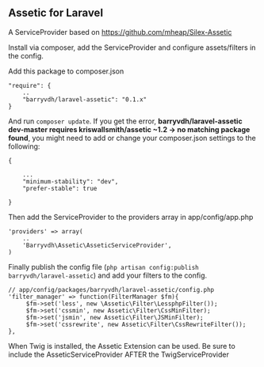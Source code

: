 ## Assetic for Laravel

A ServiceProvider based on https://github.com/mheap/Silex-Assetic

Install via composer, add the ServiceProvider and configure assets/filters in the config.

Add this package to composer.json

    "require": {
        ..
        "barryvdh/laravel-assetic": "0.1.x"
    }
    
And run `composer update`. If you get the error, **barryvdh/laravel-assetic dev-master requires kriswallsmith/assetic ~1.2 -> no matching package found**, you might need to add or change your composer.json settings to the following:

    {

        ...
        "minimum-stability": "dev",
        "prefer-stable": true

    }


Then add the ServiceProvider to the providers array in app/config/app.php
    
    'providers' => array(
        ..
        'Barryvdh\Assetic\AsseticServiceProvider',
    )
    
Finally publish the config file (`php artisan config:publish barryvdh/laravel-assetic`) and add your filters to the config.
    
    // app/config/packages/barryvdh/laravel-assetic/config.php
    'filter_manager' => function(FilterManager $fm){
         $fm->set('less', new \Assetic\Filter\LessphpFilter());
         $fm->set('cssmin', new Assetic\Filter\CssMinFilter);
         $fm->set('jsmin', new Assetic\Filter\JSMinFilter);
         $fm->set('cssrewrite', new Assetic\Filter\CssRewriteFilter());
    },
        

When Twig is installed, the Assetic Extension can be used. Be sure to include the AsseticServiceProvider AFTER the TwigServiceProvider
